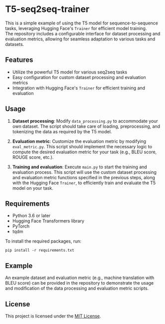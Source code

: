 # T5-seq2seq-trainer

This is a simple example of using the T5 model for sequence-to-sequence tasks, leveraging Hugging Face's `Trainer` for efficient model training.   
The repository includes a configurable interface for dataset processing and evaluation metrics, allowing for seamless adaptation to various tasks and datasets.  

## Features

- Utilize the powerful T5 model for various seq2seq tasks
- Easy configuration for custom dataset processing and evaluation metrics
- Integration with Hugging Face's `Trainer` for efficient training and evaluation

## Usage

1. **Dataset processing**: Modify `data_processing.py` to accommodate your own dataset. The script should take care of loading, preprocessing, and tokenizing the data as required by the T5 model.

2. **Evaluation metric**: Customize the evaluation metric by modifying `eval_metric.py`. This script should implement the necessary logic to compute the desired evaluation metric for your task (e.g., BLEU score, ROUGE score, etc.).

3. **Training and evaluation**: Execute `main.py` to start the training and evaluation process. This script will use the custom dataset processing and evaluation metric functions specified in the previous steps, along with the Hugging Face `Trainer`, to efficiently train and evaluate the T5 model on your task.

## Requirements

- Python 3.6 or later
- Hugging Face Transformers library
- PyTorch
- tqdm

To install the required packages, run:

```
pip install -r requirements.txt
```

## Example

An example dataset and evaluation metric (e.g., machine translation with BLEU score) can be provided in the repository to demonstrate the usage and modification of the data processing and evaluation metric scripts.

## License

This project is licensed under the [MIT License](LICENSE).